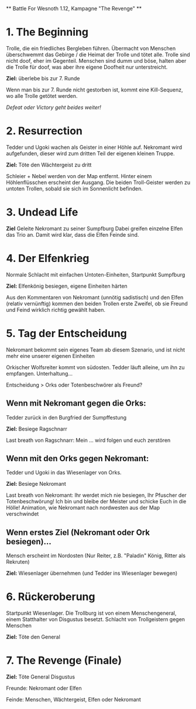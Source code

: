 ** Battle For Wesnoth 1.12, Kampagne "The Revenge" **

# 1. The Beginning

Trolle, die ein friedliches Bergleben führen. 
Übermacht von Menschen überschwemmt das Gebirge / die Heimat der Trolle und tötet alle.
Trolle sind nicht doof, eher im Gegenteil.
Menschen sind dumm und böse, halten aber die Trolle für doof, was aber ihre eigene Doofheit nur unterstreicht. 

**Ziel:** überlebe bis zur 7. Runde

Wenn man bis zur 7. Runde nicht gestorben ist, kommt eine Kill-Sequenz, wo alle Trolle getötet werden.

*Defeat oder Victory geht beides weiter!*

# 2. Resurrection

Tedder und Ugoki wachen als Geister in einer Höhle auf.
Nekromant wird aufgefunden, dieser wird zum dritten Teil der eigenen kleinen Truppe.

**Ziel:** Töte den Wächtergeist zu dritt

Schleier + Nebel werden von der Map entfernt. Hinter einem Höhlenflüsschen erscheint der Ausgang. 
Die beiden Troll-Geister werden zu untoten Trollen, sobald sie sich im Sonnenlicht befinden.

# 3. Undead Life

**Ziel** Geleite Nekromant zu seiner Sumpfburg
Dabei greifen einzelne Elfen das Trio an.
Damit wird klar, dass die Elfen Feinde sind.

# 4. Der Elfenkrieg

Normale Schlacht mit einfachen Untoten-Einheiten, Startpunkt Sumpfburg

**Ziel:** Elfenkönig besiegen, eigene Einheiten härten

Aus den Kommentaren von Nekromant (unnötig sadistisch) und den Elfen (relativ vernünftig) kommen den beiden Trollen erste Zweifel, ob sie Freund und Feind wirklich richtig gewählt haben.

# 5. Tag der Entscheidung

Nekromant bekommt sein eigenes Team ab diesem Szenario, und ist nicht mehr eine unserer eigenen Einheiten

Orkischer Wolfsreiter kommt von südosten. Tedder läuft alleine, um ihn zu empfangen. Unterhaltung...

Entscheidung > Orks oder Totenbeschwörer als Freund?

## Wenn mit Nekromant gegen die Orks:

Tedder zurück in den Burgfried der Sumpffestung

**Ziel:** Besiege Ragschnarr

Last breath von Ragschnarr: Mein ... wird folgen und euch zerstören

## Wenn mit den Orks gegen Nekromant:

Tedder und Ugoki in das Wiesenlager von Orks.

**Ziel:** Besiege Nekromant

Last breath von Nekromant: Ihr werdet mich nie besiegen, Ihr Pfuscher der Totenbeschwörung! Ich bin und bleibe der Meister und schicke Euch in die Hölle!
Animation, wie Nekromant nach nordwesten aus der Map verschwindet

## Wenn erstes Ziel (Nekromant oder Ork besiegen)...

Mensch erscheint im Nordosten (Nur Reiter, z.B. "Paladin" König, Ritter als Rekruten)

**Ziel:** Wiesenlager übernehmen (und Tedder ins Wiesenlager bewegen)

# 6. Rückeroberung

Startpunkt Wiesenlager.
Die Trollburg ist von einem Menschengeneral, einem Statthalter von Disgustus besetzt.
Schlacht von Trollgeistern gegen Menschen

**Ziel:** Töte den General

# 7. The Revenge (Finale)

**Ziel:** Töte General Disgustus

Freunde: Nekromant oder Elfen

Feinde: Menschen, Wächtergeist, Elfen oder Nekromant
